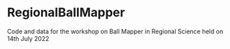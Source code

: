 # RegionalBallMapper
Code and data for the workshop on Ball Mapper in Regional Science held on 14th July 2022
